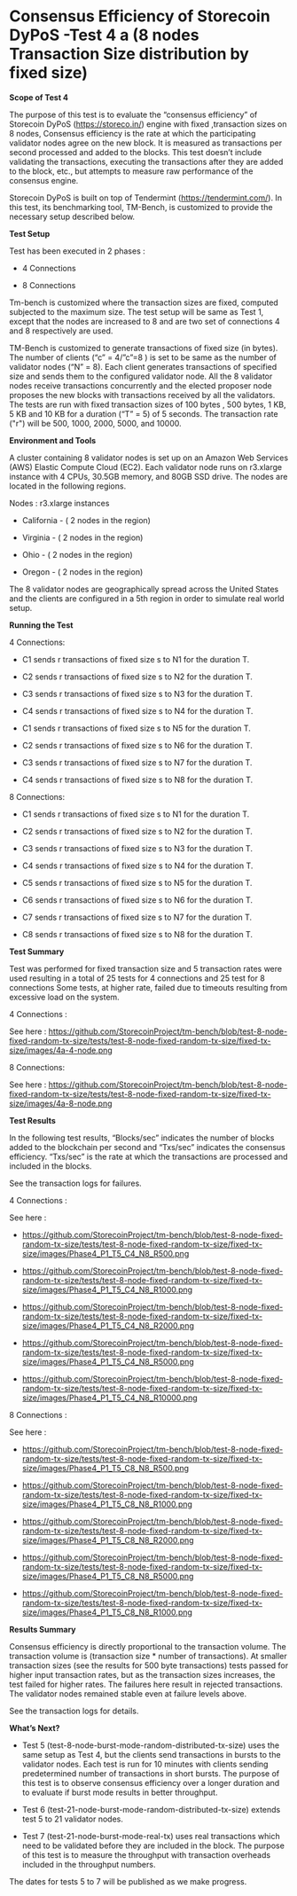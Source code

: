 # Consensus Efficiency of Storecoin DyPoS -Test 4 a (8 nodes  Transaction Size distribution by fixed size) 

**Scope of Test 4**

The purpose of this test is to evaluate the “consensus efficiency” of Storecoin DyPoS (https://storeco.in/) engine with fixed ,transaction sizes on 8 nodes,  Consensus efficiency is the rate at which the participating validator nodes agree on the new block. It is measured as transactions per second processed and added to the blocks. This test doesn’t include validating the transactions, executing the transactions after they are added to the block, etc., but attempts to measure raw performance of the consensus engine.
 
Storecoin DyPoS is built on top of Tendermint (https://tendermint.com/). In this test, its benchmarking tool, TM-Bench, is customized to provide the necessary setup described below.


**Test Setup**

 Test has been executed in 2 phases : 

- 4 Connections 

- 8 Connections

Tm-bench is customized where the transaction sizes are fixed, computed subjected to the maximum size. The test setup will be same as Test 1, except that the nodes are increased to 8 and are two set of connections 4 and 8 respectively are used. 
 
TM-Bench is customized to generate transactions of fixed size (in bytes). The number of clients (“c” = 4/”c”=8 ) is set to be same as the number of validator nodes (“N” = 8). Each client generates transactions of specified size and sends them to the configured validator node. All the 8 validator nodes receive transactions concurrently and the elected proposer node proposes the new blocks with transactions received by all the validators. The tests are run with fixed transaction sizes of 100 bytes , 500 bytes, 1 KB, 5 KB and 10 KB  for a duration (“T” = 5) of 5 seconds. The transaction rate ("r") will be 500, 1000, 2000, 5000, and 10000.


**Environment and Tools**

A cluster containing 8 validator nodes is set up on an Amazon Web Services (AWS) Elastic Compute Cloud (EC2). Each validator node runs on r3.xlarge instance with 4 CPUs, 30.5GB memory, and 80GB SSD drive. The nodes are located in the following regions.
 
Nodes :  r3.xlarge instances

- California - ( 2 nodes in the region) 

- Virginia  - ( 2 nodes in the region) 

- Ohio   - ( 2 nodes in the region) 

- Oregon  - ( 2 nodes in the region) 

The 8 validator nodes are geographically spread across the United States and the clients are configured in a 5th region in order to simulate real world setup.

**Running the Test**

4 Connections: 

- C1 sends r transactions of fixed size s to N1 for the duration T. 

- C2 sends r transactions of fixed size s to N2 for the duration T. 

- C3 sends r transactions of fixed size s to N3 for the duration T. 

- C4 sends r transactions of fixed size s to N4 for the duration T.

- C1 sends r transactions of fixed size s to N5 for the duration T. 

- C2 sends r transactions of fixed size s to N6 for the duration T. 

- C3 sends r transactions of fixed size s to N7 for the duration T. 

- C4 sends r transactions of fixed size s to N8 for the duration T.

8 Connections: 

- C1 sends r transactions of fixed size s to N1 for the duration T. 

- C2 sends r transactions of fixed size s to N2 for the duration T. 

- C3 sends r transactions of fixed size s to N3 for the duration T. 

- C4 sends r transactions of fixed size s to N4 for the duration T.

- C5 sends r transactions of fixed size s to N5 for the duration T. 

- C6 sends r transactions of fixed size s to N6 for the duration T. 

- C7 sends r transactions of fixed size s to N7 for the duration T. 

- C8 sends r transactions of fixed size s to N8 for the duration T.


**Test Summary**

Test was performed for fixed transaction  size and 5 transaction rates were used resulting in a total of 25 tests for 4 connections and 25 test for 8 connections  Some tests, at higher rate, failed due to timeouts resulting from excessive load on the system.

4 Connections : 

See here : https://github.com/StorecoinProject/tm-bench/blob/test-8-node-fixed-random-tx-size/tests/test-8-node-fixed-random-tx-size/fixed-tx-size/images/4a-4-node.png

8 Connections: 

See here : https://github.com/StorecoinProject/tm-bench/blob/test-8-node-fixed-random-tx-size/tests/test-8-node-fixed-random-tx-size/fixed-tx-size/images/4a-8-node.png

**Test Results**


In the following test results, “Blocks/sec” indicates the number of blocks added to the blockchain per second and “Txs/sec” indicates the consensus efficiency. “Txs/sec” is the rate at which the transactions are processed and included in the blocks.

See the transaction logs for failures.

4 Connections : 

See here :

- https://github.com/StorecoinProject/tm-bench/blob/test-8-node-fixed-random-tx-size/tests/test-8-node-fixed-random-tx-size/fixed-tx-size/images/Phase4_P1_T5_C4_N8_R500.png

- https://github.com/StorecoinProject/tm-bench/blob/test-8-node-fixed-random-tx-size/tests/test-8-node-fixed-random-tx-size/fixed-tx-size/images/Phase4_P1_T5_C4_N8_R1000.png

- https://github.com/StorecoinProject/tm-bench/blob/test-8-node-fixed-random-tx-size/tests/test-8-node-fixed-random-tx-size/fixed-tx-size/images/Phase4_P1_T5_C4_N8_R2000.png

- https://github.com/StorecoinProject/tm-bench/blob/test-8-node-fixed-random-tx-size/tests/test-8-node-fixed-random-tx-size/fixed-tx-size/images/Phase4_P1_T5_C4_N8_R5000.png

- https://github.com/StorecoinProject/tm-bench/blob/test-8-node-fixed-random-tx-size/tests/test-8-node-fixed-random-tx-size/fixed-tx-size/images/Phase4_P1_T5_C4_N8_R10000.png

8 Connections : 

See here :

- https://github.com/StorecoinProject/tm-bench/blob/test-8-node-fixed-random-tx-size/tests/test-8-node-fixed-random-tx-size/fixed-tx-size/images/Phase4_P1_T5_C8_N8_R500.png

- https://github.com/StorecoinProject/tm-bench/blob/test-8-node-fixed-random-tx-size/tests/test-8-node-fixed-random-tx-size/fixed-tx-size/images/Phase4_P1_T5_C8_N8_R1000.png

- https://github.com/StorecoinProject/tm-bench/blob/test-8-node-fixed-random-tx-size/tests/test-8-node-fixed-random-tx-size/fixed-tx-size/images/Phase4_P1_T5_C8_N8_R2000.png

- https://github.com/StorecoinProject/tm-bench/blob/test-8-node-fixed-random-tx-size/tests/test-8-node-fixed-random-tx-size/fixed-tx-size/images/Phase4_P1_T5_C8_N8_R5000.png

- https://github.com/StorecoinProject/tm-bench/blob/test-8-node-fixed-random-tx-size/tests/test-8-node-fixed-random-tx-size/fixed-tx-size/images/Phase4_P1_T5_C8_N8_R1000.png



**Results Summary**

Consensus efficiency is directly proportional to the transaction volume. The transaction volume is (transaction size * number of transactions). At smaller transaction sizes (see the results for 500 byte transactions) tests passed for higher input transaction rates, but as the transaction sizes increases, the test failed for higher rates. The failures here result in rejected transactions. The validator nodes remained stable even at failure levels above. 

See the transaction logs for details.

**What’s Next?**


- Test 5 (test-8-node-burst-mode-random-distributed-tx-size) uses the same setup as Test 4, but the clients send transactions in bursts to the validator nodes. Each test is run for 10 minutes with clients sending predetermined number of transactions in short bursts. The purpose of this test is to observe consensus efficiency over a longer duration and to evaluate if burst mode results in better throughput.

- Test 6 (test-21-node-burst-mode-random-distributed-tx-size) extends test 5 to 21 validator nodes.

- Test 7 (test-21-node-burst-mode-real-tx) uses real transactions which need to be validated before they are included in the block. The purpose of this test is to measure the throughput with transaction overheads included in the throughput numbers.

The dates for tests 5 to 7 will be published as we make progress.
